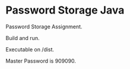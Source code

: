 # Password Storage Java

Password Storage Assignment.

Build and run.

Executable on /dist.

Master Password is 909090.
